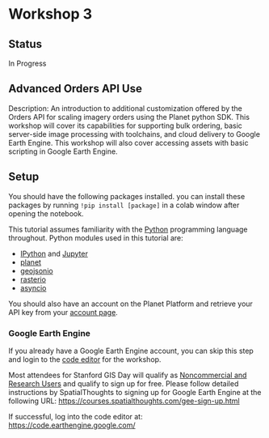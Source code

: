 # Workshop 3

## Status

In Progress

## Advanced Orders API Use

Description: An introduction to additional customization offered by the Orders API for scaling imagery orders using the Planet python SDK. This workshop will cover its capabilities for supporting bulk ordering, basic server-side image processing with toolchains, and cloud delivery to Google Earth Engine. This workshop will also cover accessing assets with basic scripting in Google Earth Engine.

## Setup

You should have the following packages installed. you can install these packages by running `!pip install [package]` in a colab window after opening the notebook.

This tutorial assumes familiarity with the [Python](https://python.org) programming language throughout. Python modules used in this tutorial are:
* [IPython](https://ipython.org/) and [Jupyter](https://jupyter.org/)
* [planet](https://github.com/planetlabs/planet-client-python)
* [geojsonio](https://pypi.python.org/pypi/geojsonio)
* [rasterio](https://rasterio.readthedocs.io/en/latest/index.html)
* [asyncio](https://docs.python.org/3/library/asyncio.html)

You should also have an account on the Planet Platform and retrieve your API key from your [account page](https://www.planet.com/account/).



### Google Earth Engine

If you already have a Google Earth Engine account, you can skip this step and login to the [code editor](https://code.earthengine.google.com/) for the workshop.

Most attendees for Stanford GIS Day will qualify as [Noncommercial and Research Users](https://earthengine.google.com/noncommercial/) and qualify to sign up for free. Please follow detailed instructions by SpatialThoughts to signing up for Google Earth Engine at the following URL: https://courses.spatialthoughts.com/gee-sign-up.html

If successful, log into the code editor at:
https://code.earthengine.google.com/
